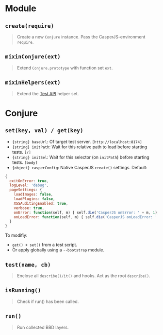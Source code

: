 # Module

## `create(require)`

> Create a new `Conjure` instance. Pass the CasperJS-environment `require`.

## `mixinConjure(ext)`

> Extend `Conjure.prototype` with function set `ext`.

## `mixinHelpers(ext)`

> Extend the [Test API](docs/test-api.md) helper set.

# Conjure

## `set(key, val) / get(key)`

* `{string} baseUrl`: Of target test server. `[http://localhost:8174]`
* `{string} initPath`: Wait for this relative path to load before starting tests. `[/]`
* `{string} initSel`: Wait for this selector (on `initPath`) before starting tests. `[body]`
* `{object} casperConfig`: Native CasperJS `create()` settings. Default:

```js
{
  exitOnError: true,
  logLevel: 'debug',
  pageSettings: {
    loadImages: false,
    loadPlugins: false,
    XSSAuditingEnabled: true,
    verbose: true,
    onError: function(self, m) { self.die('CasperJS onError: ' + m, 1); },
    onLoadError: function(self, m) { self.die('CasperJS onLoadError: ' + m, 1); }
  }
}
```

To modifiy:

* `get() + set()` from a test script.
* Or apply globally using a `--bootstrap` module.

## `test(name, cb)`

> Enclose all `describe()/it()` and hooks. Act as the root `describe()`.

## `isRunning()`

> Check if run() has been called.

## `run()`

> Run collected BBD layers.
